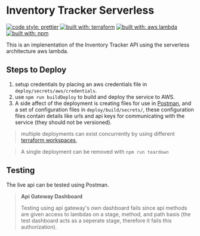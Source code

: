 # Inventory Tracker Serverless

[![code style: prettier](https://img.shields.io/badge/code_style-prettier-ff69b4.svg?style=round-square)](https://github.com/prettier/prettier)
[![built with: terraform](https://img.shields.io/badge/built_with-terraform-blueviolet.svg)](https://www.terraform.io/)
[![built with: aws lambda](https://img.shields.io/badge/built_with-aws-orange.svg)](https://aws.amazon.com/)
[![built with: npm](https://img.shields.io/badge/built_with-npm-red.svg)](https://www.npmjs.com/)

This is an implenentation of the Inventory Tracker API using the serverless
architecture aws lambda.

## Steps to Deploy

1. setup credentials by placing an aws credentials file in
   `deploy/secrets/aws/credentials`.
2. use `npm run buildDeploy` to build and deploy the service to AWS.
3. A side affect of the deployment is creating files for use in
   [Postman](https://www.getpostman.com/), and a set of configuration files in
   `deploy/build/secrets/`, these configuration files contain details like urls
   and api keys for communicating with the service (they should not be
   versioned).

> multiple deployments can exist concurrently by using different
> [terraform workspaces](https://www.terraform.io/docs/state/workspaces.html),

> A single deployment can be removed with `npm run teardown`

## Testing

The live api can be tested using Postman.

> **Api Gateway Dashboard**
>
> Testing using api gateway's own dashboard fails since api methods are given
> access to lambdas on a stage, method, and path basis
> (the test dashboard acts as a seperate stage, therefore it fails this
> authorization).
